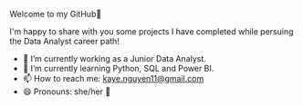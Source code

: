 Welcome to my GitHub👋

I'm happy to share with you some projects I have completed while persuing the Data Analyst career path!

- 🔭 I’m currently working as a Junior Data Analyst.
- 🌱 I’m currently learning Python, SQL and Power BI.
- 📫 How to reach me: kaye.nguyen11@gmail.com 
- 😄 Pronouns: she/her :woman:

